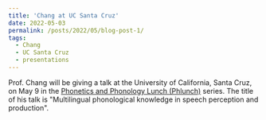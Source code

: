 ```yaml
---
title: 'Chang at UC Santa Cruz'
date: 2022-05-03
permalink: /posts/2022/05/blog-post-1/
tags:
  - Chang
  - UC Santa Cruz
  - presentations
---
```


Prof. Chang will be giving a talk at the University of California, Santa Cruz, on May 9 in the <a href="https://linguistics.ucsc.edu/research/phlunch.html" target="_blank">Phonetics and Phonology Lunch (Phlunch)</a> series. The title of his talk is "Multilingual phonological knowledge in speech perception and production".
